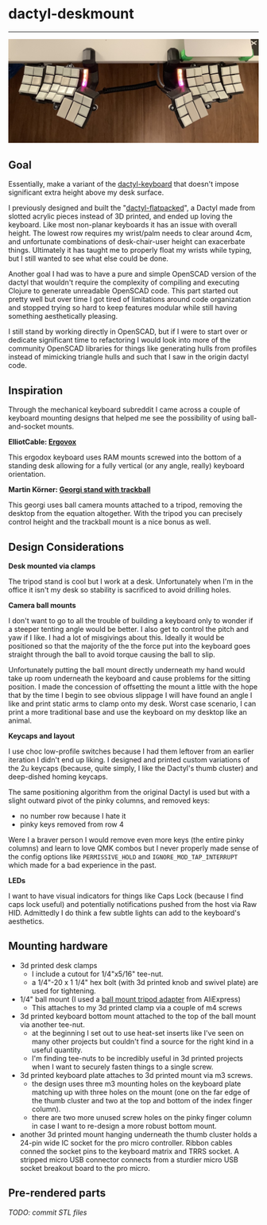 # dactyl-deskmount
---
![dactyl-deskmount.jpg](outputs/dactyl-deskmount.jpg "Dactyl and desk mounting hardware")

## Goal

Essentially, make a variant of the [dactyl-keyboard] that doesn't impose
significant extra height above my desk surface.

I previously designed and built the "[dactyl-flatpacked]", a Dactyl made from
slotted acrylic pieces instead of 3D printed, and ended up loving the keyboard.
Like most non-planar keyboards it has an issue with overall height. The lowest
row requires my wrist/palm needs to clear around 4cm, and unfortunate
combinations of desk-chair-user height can exacerbate things. Ultimately it has
taught me to properly float my wrists while typing, but I still wanted to see
what else could be done.

Another goal I had was to have a pure and simple OpenSCAD version of the dactyl
that wouldn't require the complexity of compiling and executing Clojure to
generate unreadable OpenSCAD code. This part started out pretty well but over
time I got tired of limitations around code organization and stopped trying so
hard to keep features modular while still having something aesthetically
pleasing.

I still stand by working directly in OpenSCAD, but if I were to start
over or dedicate significant time to refactoring I would look into more of the
community OpenSCAD libraries for things like generating hulls from profiles
instead of mimicking triangle hulls and such that I saw in the origin dactyl
code.


## Inspiration

Through the mechanical keyboard subreddit I came across a couple of keyboard
mounting designs that helped me see the possibility of using ball-and-socket
mounts.

**ElliotCable: [Ergovox]**

This ergodox keyboard uses RAM mounts screwed into the bottom of a standing desk
allowing for a fully vertical (or any angle, really) keyboard orientation.

**Martin Körner: [Georgi stand with trackball]**

This georgi uses ball camera mounts attached to a tripod, removing the desktop
from the equation altogether. With the tripod you can precisely control height
and the trackball mount is a nice bonus as well.


## Design Considerations

**Desk mounted via clamps**

The tripod stand is cool but I work at a desk. Unfortunately when I'm in the
office it isn't my desk so stability is sacrificed to avoid drilling holes.


**Camera ball mounts**

I don't want to go to all the trouble of building a keyboard only to wonder if a
steeper tenting angle would be better. I also get to control the pitch and yaw
if I like. I had a lot of misgivings about this. Ideally it would be positioned
so that the majority of the the force put into the keyboard goes straight
through the ball to avoid torque causing the ball to slip.

Unfortunately putting the ball mount directly underneath my hand would take up
room underneath the keyboard and cause problems for the sitting position. I made
the concession of offsetting the mount a little with the hope that by the time I
begin to see obvious slippage I will have found an angle I like and print static
arms to clamp onto my desk. Worst case scenario, I can print a more traditional
base and use the keyboard on my desktop like an animal.

**Keycaps and layout**

I use choc low-profile switches because I had them leftover from an earlier
iteration I didn't end up liking. I designed and printed custom variations of
the 2u keycaps (because, quite simply, I like the Dactyl's thumb cluster) and
deep-dished homing keycaps.

The same positioning algorithm from the original Dactyl is used but with a
slight outward pivot of the pinky columns, and removed keys:

* no number row because I hate it
* pinky keys removed from row 4

Were I a braver person I would remove even more keys (the entire pinky columns)
and learn to love QMK combos but I never properly made sense of the config
options like `PERMISSIVE_HOLD` and `IGNORE_MOD_TAP_INTERRUPT` which made for a
bad experience in the past.

**LEDs**

I want to have visual indicators for things like Caps Lock (because I find caps
lock useful) and potentially notifications pushed from the host via Raw HID.
Admittedly I do think a few subtle lights can add to the keyboard's aesthetics.


## Mounting hardware

* 3d printed desk clamps
  * I include a cutout for 1/4"x5/16" tee-nut.
  * a 1/4"-20 x 1 1/4" hex bolt (with 3d printed knob and swivel plate) are used
    for tightening.
* 1/4" ball mount (I used a [ball mount tripod adapter] from AliExpress)
  * This attaches to my 3d printed clamp via a couple of m4 screws
* 3d printed keyboard bottom mount attached to the top of the ball mount via
  another tee-nut.
    * at the beginning I set out to use heat-set inserts like I've seen on many
      other projects but couldn't find a source for the right kind in a useful
      quantity.
    * I'm finding tee-nuts to be incredibly useful in 3d printed projects when I
      want to securely fasten things to a single screw.
* 3d printed keyboard plate attaches to 3d printed mount via m3 screws.
  * the design uses three m3 mounting holes on the keyboard plate matching up
    with three holes on the mount (one on the far edge of the thumb cluster and
    two at the top and bottom of the index finger column).
  * there are two more unused screw holes on the pinky finger column in case I
    want to re-design a more robust bottom mount.
* another 3d printed mount hanging underneath the thumb cluster holds a 24-pin
  wide IC socket for the pro micro controller. Ribbon cables conned the socket
  pins to the keyboard matrix and TRRS socket. A stripped micro USB connector
  connects from a sturdier micro USB socket breakout board to the pro micro.


## Pre-rendered parts

_TODO: commit STL files_


[dactyl-keyboard]:https://github.com/adereth/dactyl-keyboard/
[dactyl-flatpacked]:https://github.com/nickcoutsos/dactyl-flatpacked/
[Georgi stand with trackball]:https://stenoblog.com/georgi-stand-with-trackball/
[Ergovox]:https://www.reddit.com/r/MechanicalKeyboards/comments/8ib8pi/something_a_little_different_the_ergovox/
[ball mount tripod adapter]:https://www.aliexpress.com/item/4000183944867.html
